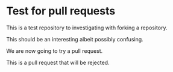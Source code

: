 # Test for pull requests
This is a test repository to investigating with forking a repository.

This should be an interesting albeit possibly confusing.

We are now going to try a pull request.

This is a pull request that will be rejected.

